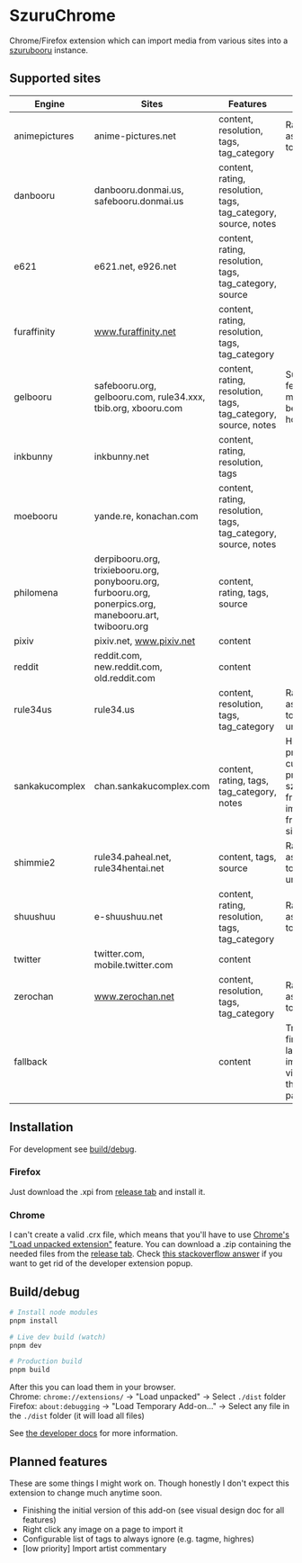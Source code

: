 # SzuruChrome

Chrome/Firefox extension which can import media from various sites into a [szurubooru](https://github.com/rr-/szurubooru) instance.

## Supported sites

| Engine         | Sites                                                                                                    | Features                                                       | Notes                                                                           |
| -------------- | -------------------------------------------------------------------------------------------------------- | -------------------------------------------------------------- | ------------------------------------------------------------------------------- |
| animepictures  | anime-pictures.net                                                                                       | content, resolution, tags, tag_category                        | Rating is assumed to be safe.                                                   |
| danbooru       | danbooru.donmai.us, safebooru.donmai.us                                                                  | content, rating, resolution, tags, tag_category, source, notes |                                                                                 |
| e621           | e621.net, e926.net                                                                                       | content, rating, resolution, tags, tag_category, source        |                                                                                 |
| furaffinity    | www.furaffinity.net                                                                                      | content, rating, resolution, tags, tag_category                |                                                                                 |
| gelbooru       | safebooru.org, gelbooru.com, rule34.xxx, tbib.org, xbooru.com                                            | content, rating, resolution, tags, tag_category, source, notes | Supported features might vary between hosts.                                    |
| inkbunny       | inkbunny.net                                                                                             | content, rating, resolution, tags                              |                                                                                 |
| moebooru       | yande.re, konachan.com                                                                                   | content, rating, resolution, tags, tag_category, source, notes |                                                                                 |
| philomena      | derpibooru.org, trixiebooru.org, ponybooru.org, furbooru.org, ponerpics.org, manebooru.art, twibooru.org | content, rating, tags, source                                  |                                                                                 |
| pixiv          | pixiv.net, www.pixiv.net                                                                                 | content                                                        |                                                                                 |
| reddit         | reddit.com, new.reddit.com, old.reddit.com                                                               | content                                                        |                                                                                 |
| rule34us       | rule34.us                                                                                                | content, resolution, tags, tag_category                        | Rating is assumed to be unsafe.                                                 |
| sankakucomplex | chan.sankakucomplex.com                                                                                  | content, rating, tags, tag_category, notes                     | Hotlink protection currently prevents szurubooru from importing from this site. |
| shimmie2       | rule34.paheal.net, rule34hentai.net                                                                      | content, tags, source                                          | Rating is assumed to be unsafe.                                                 |
| shuushuu       | e-shuushuu.net                                                                                           | content, rating, resolution, tags, tag_category                | Rating is assumed to be safe.                                                   |
| twitter        | twitter.com, mobile.twitter.com                                                                          | content                                                        |                                                                                 |
| zerochan       | www.zerochan.net                                                                                         | content, resolution, tags, tag_category                        | Rating is assumed to be safe.                                                   |
| fallback       |                                                                                                          | content                                                        | Tries to find the largest image or video on the current page.                   |

## Installation

For development see [build/debug](#Builddebug).

### Firefox

Just download the .xpi from [release tab](https://github.com/neobooru/SzuruChrome/releases) and install it.

### Chrome

I can't create a valid .crx file, which means that you'll have to use [Chrome's "Load unpacked extension"](https://developer.chrome.com/docs/extensions/mv3/getstarted/#unpacked) feature.
You can download a .zip containing the needed files from the [release tab](https://github.com/neobooru/SzuruChrome/releases). Check [this stackoverflow answer](https://stackoverflow.com/a/38011386) if you want to get rid of the developer extension popup.

## Build/debug

```sh
# Install node modules
pnpm install

# Live dev build (watch)
pnpm dev

# Production build
pnpm build
```

After this you can load them in your browser.  
Chrome: `chrome://extensions/` → "Load unpacked" → Select `./dist` folder  
Firefox: `about:debugging` → "Load Temporary Add-on..." → Select any file in the `./dist` folder (it will load all files)

See [the developer docs](./docs/DEVELOPER.md) for more information.

## Planned features

These are some things I might work on. Though honestly I don't expect this extension to change much anytime soon.

- Finishing the initial version of this add-on (see visual design doc for all features)
- Right click any image on a page to import it
- Configurable list of tags to always ignore (e.g. tagme, highres)
- [low priority] Import artist commentary
